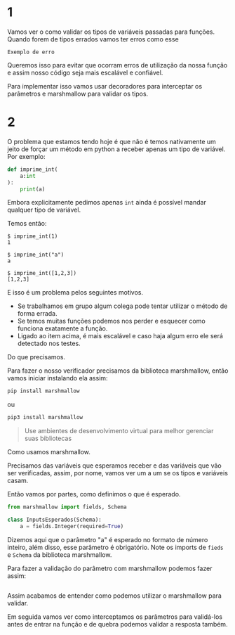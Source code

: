 # 1

Vamos ver o como validar os tipos de variáveis passadas para funções.
Quando forem de tipos errados vamos ter erros como esse 

```
Exemplo de erro
```

Queremos isso para evitar que ocorram erros de utilização da nossa função e assim nosso código seja mais escalável e confiável.

Para implementar isso vamos usar decoradores para interceptar os parâmetros e marshmallow para validar os tipos.


# 2

O problema que estamos tendo hoje é que não é temos nativamente um jeito de forçar um método em python a receber apenas um tipo de variável. Por exemplo:

``` python
def imprime_int(
    a:int
):
    print(a)
```

Embora explicitamente pedimos apenas `int` ainda é possível mandar qualquer tipo de variável.

Temos então:

``` 
$ imprime_int(1)
1

$ imprime_int("a")
a

$ imprime_int([1,2,3])
[1,2,3]
```

E isso é um problema pelos seguintes motivos.

- Se trabalhamos em grupo algum colega pode tentar utilizar o método de forma errada.
- Se temos muitas funções podemos nos perder e esquecer como funciona exatamente a função.
- Ligado ao item acima, é mais escalável e caso haja algum erro ele será detectado nos testes.

Do que precisamos.

Para fazer o nosso verificador precisamos da biblioteca marshmallow, então vamos iniciar instalando ela assim:

```bash
pip install marshmallow
```

ou

```bash
pip3 install marshmallow
```

> Use ambientes de desenvolvimento virtual para melhor gerenciar suas bibliotecas

Como usamos marshmallow.

Precisamos das variáveis que esperamos receber e das variáveis que vão ser verificadas, assim, por nome, vamos ver um a um se os tipos e variáveis casam.

Então vamos por partes, como definimos o que é esperado.

``` Python
from marshmallow import fields, Schema

class InputsEsperados(Schema):
    a = fields.Integer(required=True)
```

Dizemos aqui que o parâmetro "a" é esperado no formato de número inteiro, além disso, esse parâmetro é obrigatório. Note os imports de `fieds` e `Schema` da biblioteca marshmallow.

Para fazer a validação do parâmetro com marshmallow podemos fazer assim:

```

```

Assim acabamos de entender como podemos utilizar o marshmallow para validar.

Em seguida vamos ver como interceptamos os parâmetros para validá-los antes de entrar na função e de quebra podemos validar a resposta também.